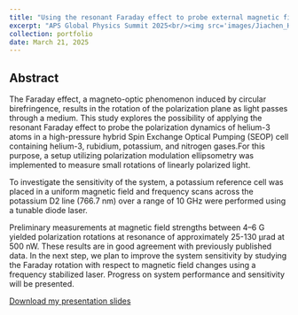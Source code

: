 ```yaml
---
title: "Using the resonant Faraday effect to probe external magnetic fields"
excerpt: "APS Global Physics Summit 2025<br/><img src='images/Jiachen_He_APS_GPS_2025_cover.png'>"
collection: portfolio
date: March 21, 2025
---
```


## Abstract
The Faraday effect, a magneto-optic phenomenon induced by circular birefringence, results in the rotation of the polarization plane as light passes through a medium. This study explores the possibility of applying the resonant Faraday effect to probe the polarization dynamics of helium-3 atoms in a high-pressure hybrid Spin Exchange Optical Pumping (SEOP) cell containing helium-3, rubidium, potassium, and nitrogen gases.For this purpose, a setup utilizing polarization modulation ellipsometry was implemented to measure small rotations of linearly polarized light.

To investigate the sensitivity of the system, a potassium reference cell was placed in a uniform magnetic field and frequency scans across the potassium D2 line (766.7 nm) over a range of 10 GHz were performed using a tunable diode laser.

Preliminary measurements at magnetic field strengths between 4–6 G yielded polarization rotations at resonance of approximately 25-130 μrad at 500 nW. These results are in good agreement with previously published data. In the next step, we plan to improve the system sensitivity by studying the Faraday rotation with respect to magnetic field changes using a frequency stabilized laser. Progress on system performance and sensitivity will be presented.

<p><a href="{{ base_path }}/portfolio-bruce.github.io//portfolio//Jiachen_He_APS_GPS_2025.pdf" target="_blank">Download my presentation slides</a></p>